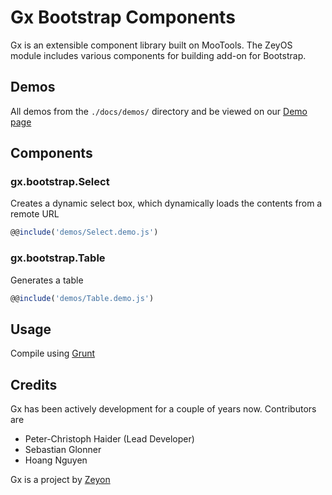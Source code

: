 Gx Bootstrap Components
=======================

Gx is an extensible component library built on MooTools. The ZeyOS module includes various components for building add-on for Bootstrap.


Demos
-----

All demos from the `./docs/demos/` directory and be viewed on our [Demo page](http://gx.zeyon.net/bootstrap/)


Components
----------

### gx.bootstrap.Select ###

Creates a dynamic select box, which dynamically loads the contents from a remote URL

```js
@@include('demos/Select.demo.js')
```

### gx.bootstrap.Table ###

Generates a table

```js
@@include('demos/Table.demo.js')
```

Usage
-----

Compile using [Grunt](http://gruntjs.com/)


Credits
-------

Gx has been actively development for a couple of years now. Contributors are

 * Peter-Christoph Haider (Lead Developer)
 * Sebastian Glonner
 * Hoang Nguyen

Gx is a project by [Zeyon](http://www.zeyon.net)
